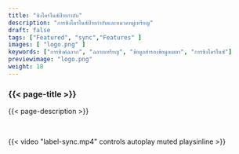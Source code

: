 ```yaml
---
title: "ซิงโครไนซ์ป้ายกำกับ"
description: "การซิงโครไนซ์ป้ายกำกับและหมวดหมู่เหรียญ"
draft: false
tags: ["Featured", "sync","Features" ]
images: [ "logo.png" ]
keywords: ["การซิงค์ฉลาก", "ฉลากเหรียญ", "ข้อมูลสำรองข้อมูลเมตา", "การซิงโครไนซ์"]
previewimage: "logo.png"
weight: 18
---
```


### {{< page-title >}} 
{{< page-description >}} 

<br>


{{< video "label-sync.mp4" controls  autoplay muted playsinline >}}